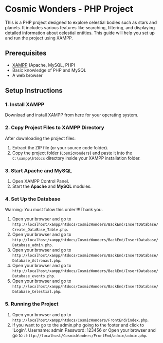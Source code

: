 # Cosmic Wonders - PHP Project

This is a PHP project designed to explore celestial bodies such as stars and planets. It includes various features like searching, filtering, and displaying detailed information about celestial entities. This guide will help you set up and run the project using XAMPP.

## Prerequisites

- [XAMPP](https://www.apachefriends.org/index.html) (Apache, MySQL, PHP)
- Basic knowledge of PHP and MySQL
- A web browser

## Setup Instructions

### 1. Install XAMPP

Download and install XAMPP from [here](https://www.apachefriends.org/download.html) for your operating system.

### 2. Copy Project Files to XAMPP Directory

After downloading the project files:

1. Extract the ZIP file (or your source code folder).
2. Copy the project folder (`CosmicWonders`) and paste it into the `C:\xampp\htdocs` directory inside your XAMPP installation folder.

### 3. Start Apache and MySQL

1. Open XAMPP Control Panel.
2. Start the **Apache** and **MySQL** modules.

### 4. Set Up the Database
Warning: You must folow this order!!!!Thank you.
1. Open your browser and go to `http://localhost/xampp/htdocs/CosmicWonders/BackEnd/InsertDatabase/Create_DataBase_Table.php`.
2. Open your browser and go to `http://localhost/xampp/htdocs/CosmicWonders/BackEnd/InsertDatabase/Database_admin.php`.
3. Open your browser and go to `http://localhost/xampp/htdocs/CosmicWonders/BackEnd/InsertDatabase/Database_Astronaut.php`.
4. Open your browser and go to `http://localhost/xampp/htdocs/CosmicWonders/BackEnd/InsertDatabase/Database_events.php`.
5. Open your browser and go to `http://localhost/xampp/htdocs/CosmicWonders/BackEnd/InsertDatabase/Database_Celestial.php`.

### 5. Running the Project
1. Open your browser and go to `http://localhost/xampp/htdocs/CosmicWonders/FrontEnd/index.php`.
1. If you want to go to the admin.php going to the footer and click to 'Login'.
Username: admin
Password: 123456
or Open your browser and go to :
 `http://localhost/CosmicWonders/FrontEnd/admin/admin.php`. 
